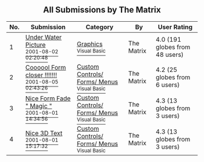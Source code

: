 ﻿<div align="center">

## All Submissions by The Matrix

</div>

No.  | Submission | Category | By   | User Rating
---- | ---------- | -------- | ---- | -----------
1 | [Under Water Picture<br /><sup>2001-08-02 02:20:48</sup>](https://github.com/Planet-Source-Code/the-matrix-under-water-picture__1-25769) | [Graphics<br /><sup>Visual Basic</sup>](../ByCategory/graphics__1-46.md) | The Matrix | 4.0 (191 globes from 48 users)
2 | [Coooool Form closer \!\!\!\!\!\!\!<br /><sup>2001-08-05 02:43:26</sup>](https://github.com/Planet-Source-Code/the-matrix-coooool-form-closer__1-25862) | [Custom Controls/ Forms/  Menus<br /><sup>Visual Basic</sup>](../ByCategory/custom-controls-forms-menus__1-4.md) | The Matrix | 4.2 (25 globes from 6 users)
3 | [Nice Form Fade " Magic "<br /><sup>2001-08-01 14:34:56</sup>](https://github.com/Planet-Source-Code/the-matrix-nice-form-fade-magic__1-25712) | [Custom Controls/ Forms/  Menus<br /><sup>Visual Basic</sup>](../ByCategory/custom-controls-forms-menus__1-4.md) | The Matrix | 4.3 (13 globes from 3 users)
4 | [Nice 3D Text<br /><sup>2001-08-01 15:17:32</sup>](https://github.com/Planet-Source-Code/the-matrix-nice-3d-text__1-25715) | [Custom Controls/ Forms/  Menus<br /><sup>Visual Basic</sup>](../ByCategory/custom-controls-forms-menus__1-4.md) | The Matrix | 4.3 (13 globes from 3 users)
